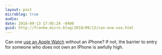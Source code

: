 ```yaml
---
layout: post
microblog: true
audio: 
date: 2018-09-13 17:05:24 -0400
guid: http://frankm.micro.blog/2018/09/13/can-one-use.html
---
```

Can one [use an Apple Watch](https://www.zdnet.com/article/apple-finally-moves-beyond-the-shadow-of-steve-jobs-with-a-truly-life-changing-product/?ftag=TREc64629f&bhid=22245710784390860490896261461221) without an iPhone? If not, the barrier to entry for someone who does not own an IPhone is awfully high. 
